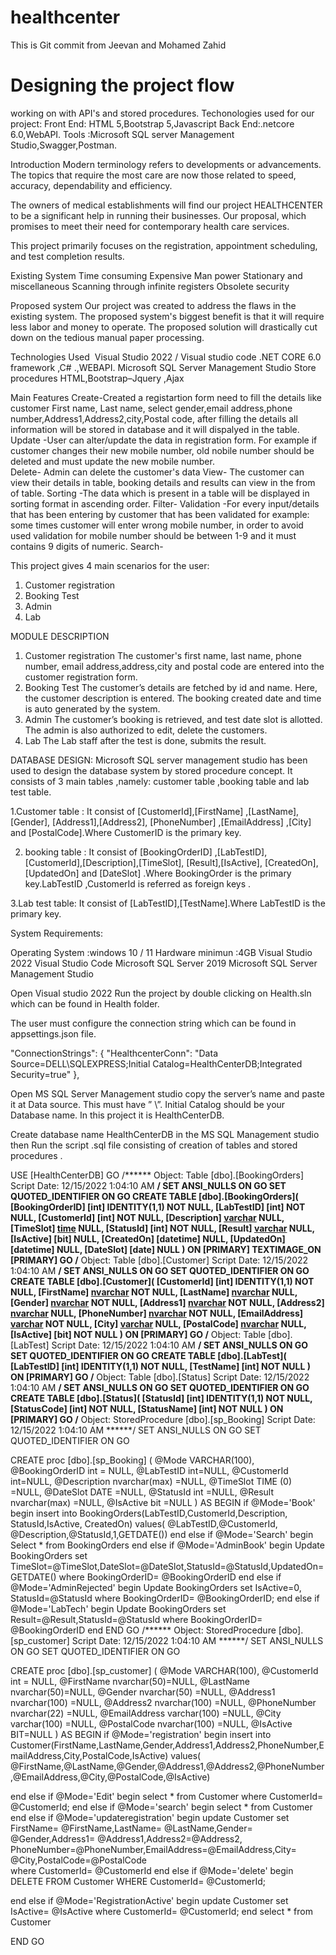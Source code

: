 # healthcenter
This is Git commit from Jeevan and Mohamed Zahid
# Designing the project flow
working on with API's and stored procedures.
Techonologies used for our project:
Front End: HTML 5,Bootstrap 5,Javascript
Back End:.netcore 6.0,WebAPI.
Tools :Microsoft SQL server Management Studio,Swagger,Postman.

Introduction
Modern terminology refers to developments or advancements. The topics that require the most care are now those related to speed, accuracy, dependability and efficiency.

​The owners of medical establishments will find our project HEALTHCENTER to be a significant help in running their businesses. Our proposal, which promises to meet their need for contemporary health care services.

​This project primarily focuses on the registration, appointment scheduling, and test completion results.

Existing System
​Time consuming
​Expensive
​Man power
​Stationary and miscellaneous
​Scanning through infinite registers
​Obsolete security

Proposed system
​Our project was created to address the flaws in the existing system.
​The proposed system's biggest benefit is that it will require less labor and money to operate.
​The proposed solution will drastically cut down on the tedious manual paper processing.

Technologies Used 
Visual Studio 2022 / Visual studio code
​.NET CORE 6.0 framework ,C# .,WEBAPI.
​Microsoft SQL Server Management Studio
​Store procedures 
​HTML,Bootstrap–Jquery ,Ajax 

Main Features
​Create-Created a registartion form need to fill the details like customer First name, Last name, select gender,email address,phone number,Address1,Address2,city,Postal code, after filling the details all information will be stored in database and it will dispalyed in the table. 
​Update -User can alter/update the data in registration form. For example if customer changes their  new mobile number, old nobile number should be deleted and must update the new mobile number.  
​Delete- Admin can delete the customer's data
​View- The customer can view their details in table, booking details and results can view in the from of table.
​Sorting -The data which is present in a table will be displayed in sorting format in ascending order.
​Filter-
​Validation -For every input/details that has been entering by customer that has been validated for example: some times customer will enter wrong  mobile number, in order to avoid used validation for mobile number should be between 1-9 and it must contains 9 digits of numeric. 
Search-


This project gives 4 main scenarios for the user:
1. Customer registration
2. Booking Test
3. Admin 
4. Lab

MODULE DESCRIPTION

1.	Customer registration
The customer's first name, last name, phone number, email address,address,city and postal code are entered into the customer registration  form.
2.	Booking Test 
The customer’s details are fetched by id and name. Here, the customer description is entered. The booking created date and time is auto generated by the system.
3.	Admin 
The customer’s booking is retrieved, and test date slot is allotted. The admin is also authorized to edit, delete the customers.
4.	Lab 
The Lab staff after the test is done, submits the result.

DATABASE DESIGN:
Microsoft SQL server management studio has been used to design the database system by stored procedure concept.
It consists of 3 main tables ,namely: customer table ,booking table and lab test table.

1.Customer table :
It consist of [CustomerId],[FirstName] ,[LastName], [Gender], [Address1],[Address2], [PhoneNumber] ,[EmailAddress] ,[City]  and [PostalCode].Where CustomerID is the primary key.

2. booking table :
It consist of [BookingOrderID] ,[LabTestID], [CustomerId],[Description],[TimeSlot], [Result],[IsActive], [CreatedOn],[UpdatedOn] and [DateSlot] .Where BookingOrder is the primary key.LabTestID ,CustomerId is referred as foreign keys .

3.Lab test table:
It consist of  [LabTestID],[TestName].Where LabTestID is the primary key.


System Requirements:

Operating System :windows 10 / 11
Hardware minimun :4GB
Visual Studio 2022
Visual Studio Code
Microsoft SQL Server 2019
Microsoft SQL Server Management Studio


Open Visual studio 2022
Run the project by double clicking on Health.sln which can be found in Health folder.
  
The user must configure the connection string which can be found in appsettings.json file.

  "ConnectionStrings": {
    "HealthcenterConn": "Data Source=DELL\\SQLEXPRESS;Initial Catalog=HealthCenterDB;Integrated Security=true"
  },


Open MS SQL Server Management studio copy the server’s name and paste it at Data source. This must have  ” \\”. Initial Catalog should be your Database name. In this project it is HealthCenterDB.

Create database name HealthCenterDB in the MS SQL Management studio then Run the script .sql file consisting of creation of tables and stored procedures .

USE [HealthCenterDB]
GO
/****** Object:  Table [dbo].[BookingOrders]    Script Date: 12/15/2022 1:04:10 AM ******/
SET ANSI_NULLS ON
GO
SET QUOTED_IDENTIFIER ON
GO
CREATE TABLE [dbo].[BookingOrders](
	[BookingOrderID] [int] IDENTITY(1,1) NOT NULL,
	[LabTestID] [int] NOT NULL,
	[CustomerId] [int] NOT NULL,
	[Description] [varchar](max) NULL,
	[TimeSlot] [time](0) NULL,
	[StatusId] [int] NOT NULL,
	[Result] [varchar](max) NULL,
	[IsActive] [bit] NULL,
	[CreatedOn] [datetime] NULL,
	[UpdatedOn] [datetime] NULL,
	[DateSlot] [date] NULL
) ON [PRIMARY] TEXTIMAGE_ON [PRIMARY]
GO
/****** Object:  Table [dbo].[Customer]    Script Date: 12/15/2022 1:04:10 AM ******/
SET ANSI_NULLS ON
GO
SET QUOTED_IDENTIFIER ON
GO
CREATE TABLE [dbo].[Customer](
	[CustomerId] [int] IDENTITY(1,1) NOT NULL,
	[FirstName] [nvarchar](50) NOT NULL,
	[LastName] [nvarchar](50) NULL,
	[Gender] [nvarchar](50) NOT NULL,
	[Address1] [nvarchar](100) NOT NULL,
	[Address2] [nvarchar](100) NULL,
	[PhoneNumber] [nvarchar](22) NOT NULL,
	[EmailAddress] [varchar](100) NOT NULL,
	[City] [varchar](100) NULL,
	[PostalCode] [nvarchar](100) NULL,
	[IsActive] [bit] NOT NULL
) ON [PRIMARY]
GO
/****** Object:  Table [dbo].[LabTest]    Script Date: 12/15/2022 1:04:10 AM ******/
SET ANSI_NULLS ON
GO
SET QUOTED_IDENTIFIER ON
GO
CREATE TABLE [dbo].[LabTest](
	[LabTestID] [int] IDENTITY(1,1) NOT NULL,
	[TestName] [int] NOT NULL
) ON [PRIMARY]
GO
/****** Object:  Table [dbo].[Status]    Script Date: 12/15/2022 1:04:10 AM ******/
SET ANSI_NULLS ON
GO
SET QUOTED_IDENTIFIER ON
GO
CREATE TABLE [dbo].[Status](
	[StatusId] [int] IDENTITY(1,1) NOT NULL,
	[StatusCode] [int] NOT NULL,
	[StatusName] [int] NOT NULL
) ON [PRIMARY]
GO
/****** Object:  StoredProcedure [dbo].[sp_Booking]    Script Date: 12/15/2022 1:04:10 AM ******/
SET ANSI_NULLS ON
GO
SET QUOTED_IDENTIFIER ON
GO


CREATE proc [dbo].[sp_Booking]
(
	@Mode VARCHAR(100),
	@BookingOrderID int = NULL,
	@LabTestID	int=NULL,
	@CustomerId int=NULL,
	@Description nvarchar(max) =NULL,
	@TimeSlot TIME (0) =NULL,
	@DateSlot DATE =NULL,
	@StatusId int =NULL,
	@Result nvarchar(max) =NULL,
	@IsActive bit =NULL
)
AS
BEGIN
	if @Mode='Book' begin
			insert into BookingOrders(LabTestID,CustomerId,Description, StatusId,IsActive, CreatedOn)
				values(	@LabTestID,@CustomerId,	@Description,@StatusId,1,GETDATE())	
	end
	else if @Mode='Search' begin
			Select * from BookingOrders
	end else if @Mode='AdminBook' begin
			Update BookingOrders set TimeSlot=@TimeSlot,DateSlot=@DateSlot,StatusId=@StatusId,UpdatedOn=GETDATE() where BookingOrderID= @BookingOrderID
	end else if @Mode='AdminRejected' begin
			Update BookingOrders set IsActive=0, StatusId=@StatusId where BookingOrderID= @BookingOrderID;
	end else if @Mode='LabTech' begin
			Update BookingOrders set Result=@Result,StatusId=@StatusId where BookingOrderID= @BookingOrderID
	end
END
GO
/****** Object:  StoredProcedure [dbo].[sp_customer]    Script Date: 12/15/2022 1:04:10 AM ******/
SET ANSI_NULLS ON
GO
SET QUOTED_IDENTIFIER ON
GO

CREATE proc [dbo].[sp_customer]
(
	@Mode VARCHAR(100),
	@CustomerId int = NULL,
	@FirstName	nvarchar(50)=NULL,
	@LastName nvarchar(50)=NULL,
	@Gender nvarchar(50) =NULL,
	@Address1 nvarchar(100) =NULL,
	@Address2 nvarchar(100) =NULL,
	@PhoneNumber nvarchar(22) =NULL,
	@EmailAddress varchar(100) =NULL,
	@City varchar(100) =NULL,
	@PostalCode nvarchar(100) =NULL,
	@IsActive BIT=NULL
)
AS
BEGIN
	if @Mode='registration' begin
			insert into Customer(FirstName,LastName,Gender,Address1,Address2,PhoneNumber,EmailAddress,City,PostalCode,IsActive)
				values(	@FirstName,@LastName,@Gender,@Address1,@Address2,@PhoneNumber,@EmailAddress,@City,@PostalCode,@IsActive)
			
end else if @Mode='Edit' begin
		select * from Customer where CustomerId= @CustomerId;
end else if @Mode='search' begin
		select * from Customer
end else if @Mode='updateregistration' begin
		update Customer set FirstName= @FirstName,LastName= @LastName,Gender= @Gender,Address1= @Address1,Address2=@Address2,
				PhoneNumber=@PhoneNumber,EmailAddress=@EmailAddress,City= @City,PostalCode=@PostalCode 	
				where CustomerId= @CustomerId
end else if @Mode='delete' begin
		DELETE FROM Customer WHERE CustomerId= @CustomerId;

end else if @Mode='RegistrationActive' begin
		update Customer set IsActive= @IsActive	where CustomerId= @CustomerId;
end
		select * from Customer

END
GO






